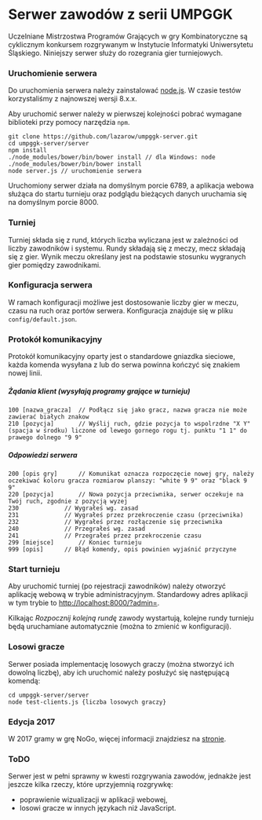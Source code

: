 # Serwer zawodów z serii UMPGGK

Uczelniane Mistrzostwa Programów Grających w gry Kombinatoryczne są cyklicznym konkursem
rozgrywanym w Instytucie Informatyki Uniwersytetu Śląskiego.
Niniejszy serwer służy do rozegrania gier turniejowych.

### Uruchomienie serwera

Do uruchomienia serwera należy zainstalować [node.js](https://nodejs.org/en/). W czasie testów korzystaliśmy
z najnowszej wersji 8.x.x.

Aby uruchomić serwer należy w pierwszej kolejności pobrać wymagane biblioteki przy pomocy narzędzia `npm`.
```
git clone https://github.com/lazarow/umpggk-server.git
cd umpggk-server/server
npm install
./node_modules/bower/bin/bower install // dla Windows: node ./node_modules/bower/bin/bower install
node server.js // uruchomienie serwera
```
Uruchomiony serwer działa na domyślnym porcie 6789, a aplikacja webowa służąca do startu turnieju oraz podglądu bieżących danych uruchamia się na domyślnym porcie 8000.

### Turniej

Turniej składa się z rund, których liczba wyliczana jest w zależności od liczby zawodników i systemu. Rundy
składają się z meczy, mecz składają się z gier. Wynik meczu określany jest na podstawie stosunku wygranych gier pomiędzy zawodnikami.

### Konfiguracja serwera

W ramach konfiguracji możliwe jest dostosowanie liczby gier w meczu, czasu na ruch oraz portów serwera. Konfiguracja znajduje się w pliku `config/default.json`.

### Protokół komunikacyjny

Protokół komunikacyjny oparty jest o standardowe gniazdka sieciowe, każda komenda wysyłana z lub do serwa powinna kończyć się znakiem nowej linii.

##### Żądania klient (wysyłają programy grające w turnieju)

```
100 [nazwa_gracza]	// Podłącz się jako gracz, nazwa gracza nie może zawierać białych znakow
210 [pozycja]		// Wyślij ruch, gdzie pozycja to wspolrzdne "X Y" (spacja w środku) liczone od lewego gornego rogu tj. punktu "1 1" do prawego dolnego "9 9"
```

##### Odpowiedzi serwera

```
200 [opis gry]		// Komunikat oznacza rozpoczęcie nowej gry, należy oczekiwać koloru gracza rozmiarow planszy: "white 9 9" oraz "black 9 9"
220 [pozycja]		// Nowa pozycja przeciwnika, serwer oczekuje na Twój ruch, zgodnie z pozycją wyzej
230				// Wygrałeś wg. zasad
231				// Wygrałeś przez przekroczenie czasu (przeciwnika)
232				// Wygrałeś przez rozłączenie się przeciwnika
240				// Przegrałeś wg. zasad
241				// Przegrałeś przez przekroczenie czasu
299 [miejsce]		// Koniec turnieju
999	[opis]		// Błąd komendy, opis powinien wyjaśnić przyczyne
```

### Start turnieju

Aby uruchomić turniej (po rejestracji zawodników) należy otworzyć aplikację webową w trybie administracyjnym. Standardowy adres aplikacji w tym trybie to [http://localhost:8000/?admin=](http://localhost:8000/?admin=).

Kilkając _Rozpocznij kolejną rundę_ zawody wystartują, kolejne rundy turnieju będą uruchamiane automatycznie (można to zmienić w konfiguracji).

### Losowi gracze

Serwer posiada implementację losowych graczy (można stworzyć ich dowolną liczbę), aby ich uruchomić należy posłużyć się następującą komendą:
```
cd umpggk-server/server
node test-clients.js {liczba losowych graczy}
```

### Edycja 2017

W 2017 gramy w grę NoGo, więcej informacji znajdziesz na [stronie](http://ii.us.edu.pl/umpggk2017/).

### ToDO

Serwer jest w pełni sprawny w kwesti rozgrywania zawodów, jednakże jest jeszcze kilka rzeczy, które uprzyjemnią rozgrywkę:
- poprawienie wizualizacji w aplikacji webowej,
- losowi gracze w innych językach niż JavaScript.
